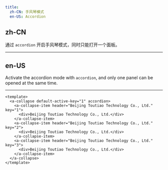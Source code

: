 ```yaml
title:
  zh-CN: 手风琴模式
  en-US: Accordion
```

## zh-CN

通过 `accordion` 开启手风琴模式，同时只能打开一个面板。

---

## en-US

Activate the accordion mode with `accordion`, and only one panel can be opened at the same time.

---

```vue
<template>
  <a-collapse default-active-key="1" accordion>
    <a-collapse-item header="Beijing Toutiao Technology Co., Ltd." key="1">
      <div>Beijing Toutiao Technology Co., Ltd.</div>
    </a-collapse-item>
    <a-collapse-item header="Beijing Toutiao Technology Co., Ltd." key="2">
      <div>Beijing Toutiao Technology Co., Ltd.</div>
    </a-collapse-item>
    <a-collapse-item header="Beijing Toutiao Technology Co., Ltd." key="3">
      <div>Beijing Toutiao Technology Co., Ltd.</div>
    </a-collapse-item>
  </a-collapse>
</template>
```
